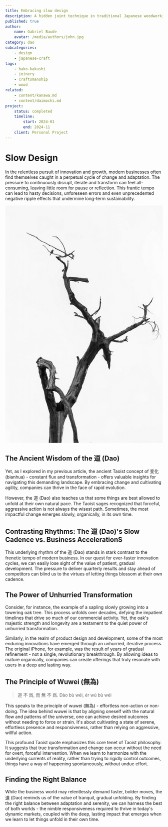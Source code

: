 ```yaml
---
title: Embracing slow design
description: A hidden joint technique in traditional Japanese woodworking
published: true
author:
    name: Gabriel Baude
    avatar: /media/authors/john.jpg
category: dao
subcategories:
    - design
    - japanese-craft
tags:
    - hako-kakushi
    - joinery
    - craftsmanship
    - wood
related:
    - content/kanawa.md
    - content/daimochi.md
project:
    status: completed
    timeline:
        start: 2024-01
        end: 2024-11
    client: Personal Project
---
```


# Slow Design

In the relentless pursuit of innovation and growth, modern businesses often find themselves caught in a perpetual cycle of change and adaptation. The pressure to continuously disrupt, iterate and transform can feel all-consuming, leaving little room for pause or reflection. This frantic tempo can lead to hasty decisions, unforeseen errors and even unprecedented negative ripple effects that undermine long-term sustainability.

![Inaction](media/dao1.jpg)

## The Ancient Wisdom of the 道 (Dao)

Yet, as I explored in my previous article, the ancient Taoist concept of 变化 (bianhua) - constant flux and transformation - offers valuable insights for navigating this demanding landscape. By embracing change and cultivating agility, companies can thrive in the face of rapid evolution.

However, the 道 (Dao) also teaches us that some things are best allowed to unfold at their own natural pace. The Taoist sages recognized that forceful, aggressive action is not always the wisest path. Sometimes, the most impactful change emerges slowly, organically, in its own time.

## Contrasting Rhythms: The 道 (Dao)'s Slow Cadence vs. Business AccelerationS

This underlying rhythm of the 道 (Dao) stands in stark contrast to the frenetic tempo of modern business. In our quest for ever-faster innovation cycles, we can easily lose sight of the value of patient, gradual development. The pressure to deliver quarterly results and stay ahead of competitors can blind us to the virtues of letting things blossom at their own cadence.

## The Power of Unhurried Transformation

Consider, for instance, the example of a sapling slowly growing into a towering oak tree. This process unfolds over decades, defying the impatient timelines that drive so much of our commercial activity. Yet, the oak's majestic strength and longevity are a testament to the quiet power of unhurried transformation.

Similarly, in the realm of product design and development, some of the most enduring innovations have emerged through an unhurried, iterative process. The original iPhone, for example, was the result of years of gradual refinement - not a single, revolutionary breakthrough. By allowing ideas to mature organically, companies can create offerings that truly resonate with users in a deep and lasting way.

## The Principle of Wuwei (無為)

> 道 不 爲, 而 無 不 爲.
> Dào bù wéi, ér wú bù wéi

This speaks to the principle of wuwei (無為) - effortless non-action or non-doing. The idea behind wuwei is that by aligning oneself with the natural flow and patterns of the universe, one can achieve desired outcomes without needing to force or strain. It's about cultivating a state of serene, effortless presence and responsiveness, rather than relying on aggressive, willful action.

This profound Taoist quote emphasizes this core tenet of Taoist philosophy. It suggests that true transformation and change can occur without the need for overt, forceful intervention. When we learn to harmonize with the underlying currents of reality, rather than trying to rigidly control outcomes, things have a way of happening spontaneously, without undue effort.

## Finding the Right Balance

While the business world may relentlessly demand faster, bolder moves, the 道 (Dao) reminds us of the value of tranquil, gradual unfolding. By finding the right balance between adaptation and serenity, we can harness the best of both worlds - the nimble responsiveness required to thrive in today's dynamic markets, coupled with the deep, lasting impact that emerges when we learn to let things unfold in their own time.

